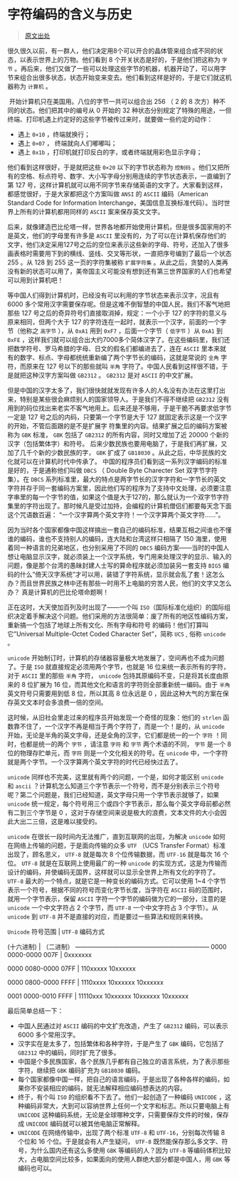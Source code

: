 # 字符编码的含义与历史

> [原文出处](https://www.zhihu.com/question/23374078/answer/69732605)

很久很久以前，有一群人，他们决定用8个可以开合的晶体管来组合成不同的状态，以表示世界上的万物。他们看到 8 个开关状态是好的，于是他们把这称为 `字节` 。再后来，他们又做了一些可以处理这些字节的机器，机器开动了，可以用字节来组合出很多状态，状态开始变来变去。他们看到这样是好的，于是它们就这机器称为 `计算机` 。

​		开始计算机只在美国用。八位的字节一共可以组合出 256 （ 2 的 8 次方）种不同的状态。他们把其中的编号从 0 开始的 32 种状态分别规定了特殊的用途，一但终端、打印机遇上约定好的这些字节被传过来时，就要做一些约定的动作：

- 遇上 `0×10` ，终端就换行；
- 遇上 `0×07` ， 终端就向人们嘟嘟叫；
- 遇上 `0x1b` ，打印机就打印反白的字，或者终端就用彩色显示字母；

他们看到这样很好，于是就把这些 `0×20` 以下的字节状态称为 `控制码` 。他们又把所有的空格、标点符号、数字、大小写字母分别用连续的字节状态表示，一直编到了第 127 号，这样计算机就可以用不同字节来存储英语的文字了。大家看到这样，都感觉很好，于是大家都把这个方案叫做 `ANSI` 的 `ASCII` 编码（American Standard Code for Information Interchange，美国信息互换标准代码）。当时世界上所有的计算机都用同样的 `ASCII` 案来保存英文文字。

后来，就像建造巴比伦塔一样，世界各地都开始使用计算机，但是很多国家用的不是英文，他们的字母里有许多是 `ASCII` 里没有的，为了可以在计算机保存他们的文字，他们决定采用127号之后的空位来表示这些新的字母、符号，还加入了很多画表格时需要用下到的横线、竖线、交叉等形状，一直把序号编到了最后一个状态 255 。从 128 到 255 这一页的字符集被称 `扩展字符集` 。从此之后，贪婪的人类再没有新的状态可以用了，美帝国主义可能没有想到还有第三世界国家的人们也希望可以用到计算机吧！

等中国人们得到计算机时，已经没有可以利用的字节状态来表示汉字，况且有 6000 多个常用汉字需要保存呢。但是这难不倒智慧的中国人民，我们不客气地把那些 127 号之后的奇异符号们直接取消掉，规定：一个小于 127 的字符的意义与原来相同，但两个大于 127 的字符连在一起时，就表示一个汉字，前面的一个字节（他称之 `高字节` ），从 `0xA1` 用到 `0xF7` ，后面一个字节（ `低字节` ）从 `0xA1` 到 `0xFE` ，这样我们就可以组合出大约7000多个简体汉字了。在这些编码里，我们还把数学符号、罗马希腊的字母、日文的假名们都编进去了，连在 `ASCII` 里本来就有的数字、标点、字母都统统重新编了两个字节长的编码，这就是常说的 `全角` 字符，而原来在 127 号以下的那些就叫 `半角` 字符了。中国人民看到这样很不错，于是就把这种汉字方案叫做 `GB2312` 。 `GB2312` 是对 `ASCII` 的中文扩展。

但是中国的汉字太多了，我们很快就就发现有许多人的人名没有办法在这里打出来，特别是某些很会麻烦别人的国家领导人。于是我们不得不继续把 `GB2312` 没有用到的码位找出来老实不客气地用上。后来还是不够用，于是干脆不再要求低字节一定是 127 号之后的内码，只要第一个字节是大于 127 就固定表示这是一个汉字的开始，不管后面跟的是不是扩展字
符集里的内容。结果扩展之后的编码方案被称为 `GBK` 标准， `GBK` 包括了 `GB2312` 的所有内容，同时又增加了近 20000 个新的汉字（包括繁体字）和符号。 后来少数民族也要用电脑了，于是我们再扩展，又加了几千个新的少数民族的字， `GBK` 扩成了 `GB18030` 。从此之后，中华民族的文化就可以在计算机时代中传承了。 中国的程序员们看到这一系列汉字编码的标准是好的，于是通称他们叫做 `DBCS` （ Double Byte Charecter Set 双字节字符集）。在 `DBCS` 系列标准里，最大的特点是两字节长的汉字字符和一字节长的英文字符并存于同一套编码方案里，因此他们写的程序为了支持中文处理，必须要注意字串里的每一个字节的值，如果这个值是大于127的，那么就认为一个双字节字符集里的字符出现了。那时候凡是受过加持，会编程的计算机僧侣们都要每天念下面这个咒语数百遍： “一个汉字算两个英文字符！一个汉字算两个英文字符......”。

因为当时各个国家都像中国这样搞出一套自己的编码标准，结果互相之间谁也不懂谁的编码，谁也不支持别人的编码，连大陆和台湾这样只相隔了 150 海里，使用着同一种语言的兄弟地区，也分别采用了不同的 `DBCS` 编码方案——当时的中国人想让电脑显示汉字，就必须装上一个汉字系统，专门用来处理汉字的显示、输入的问题，像是那个台湾的愚昧封建人士写的算命程序就必须加装另一套支持 `BIG5` 编码的什么”倚天汉字系统”才可以用，装错了字符系统，显示就会乱了套！这怎么办？而且世界民族之林中还有那些一时用不上电脑的穷苦人民，他们的文字又怎么办？ 真是计算机的巴比伦塔命题啊！

正在这时，大天使加百列及时出现了——一个叫 `ISO`（国际标准化组织）的国际组织决定着手解决这个问题。他们采用的方法很简单：废了所有的地区性编码方案，重新搞一个包括了地球上所有文化、所有字母和符号 的编码！他们打算叫它”Universal Multiple-Octet Coded Character Set”，简称 `UCS` , 俗称 `unicode` 。

`unicode` 开始制订时，计算机的存储器容量极大地发展了，空间再也不成为问题了。于是 `ISO` 就直接规定必须用两个字节，也就是 16 位来统一表示所有的字符，对于 `ASCII` 里的那些 `半角` 字符， `unicode` 包持其原编码不变，只是将其长度由原来的 8 位扩展为 16 位，而其他文化和语言的字符则全部重新统一编码。由于 `半角` 英文符号只需要用到低 8 位，所以其高 8 位永远是 0 ，因此这种大气的方案在保存英文文本时会多浪费一倍的空间。

这时候，从旧社会里走过来的程序员开始发现一个奇怪的现象：他们的 `strlen` 函数靠不住了，一个汉字不再是相当于两个字符了，而是一个！是的，从 `unicode` 开始，无论是半角的英文字母，还是全角的汉字，它们都是统一的一个 `字符` ！同时，也都是统一的两个 `字节` ，请注意 `字符` 和 `字节` 两个术语的不同， `字节` 是一个 8 位的物理存贮单元，而 `字符` 则是一个文化相关的符号。在 `unicode` 中，一个字符就是两个字节。一个汉字算两个英文字符的时代已经快过去了。

`unicode` 同样也不完美，这里就有两个的问题，一个是，如何才能区别 `unicode` 和 `ascii` ？计算机怎么知道三个字节表示一个符号，而不是分别表示三个符号呢？第二个问题是，我们已经知道，英文字母只用一个字节表示就够了，如果 `unicode` 统一规定，每个符号用三个或四个字节表示，那么每个英文字母前都必然有二到三个字节是 0 ，这对于存储空间来说是极大的浪费，文本文件的大小会因此大出二三倍，这是难以接受的。

`unicode` 在很长一段时间内无法推广，直到互联网的出现，为解决 `unicode` 如何在网络上传输的问题，于是面向传输的众多 `UTF` （UCS Transfer Format）标准出现了，顾名思义， `UTF-8` 就是每次 8 个位传输数据，而 `UTF-16` 就是每次 16 个位。 `UTF-8` 就是在互联网上使用最广的一种 `unicode` 的实现方式，这是为传输而设计的编码，并使编码无国界，这样就可以显示全世界上所有文化的字符了。 `UTF-8` 最大的一个特点，就是它是一种变长的编码方式。它可以使用 1~4 个字节表示一个符号，根据不同的符号而变化字节长度，当字符在 `ASCII` 码的范围时，就用一个字节表示，保留 `ASCII` 字符一个字节的编码做为它的一部分，注意的是 `unicode` 一个中文字符占 2 个字节，而 `UTF-8` 一个中文字符占 3 个字节）。从 `unicode` 到 `UTF-8` 并不是直接的对应，而是要过一些算法和规则来转换。



`Unicode` 符号范围         |   `UTF-8` 编码方式

(十六进制)                    |  （二进制）
—————————————————————–
0000 0000-0000 007F | 0xxxxxxx

0000 0080-0000 07FF | 110xxxxx 10xxxxxx

0000 0800-0000 FFFF | 1110xxxx 10xxxxxx 10xxxxxx

0001 0000-0010 FFFF | 11110xxx 10xxxxxx 10xxxxxx 10xxxxxx



最后简单总结一下：

- 中国人民通过对 `ASCII` 编码的中文扩充改造，产生了 `GB2312` 编码，可以表示 6000 多个常用汉字。
- 汉字实在是太多了，包括繁体和各种字符，于是产生了 `GBK` 编码，它包括了 `GB2312` 中的编码，同时扩充了很多。
- 中国是个多民族国家，各个民族几乎都有自己独立的语言系统，为了表示那些字符，继续把 `GBK` 编码扩充为 `GB18030` 编码。
- 每个国家都像中国一样，把自己的语言编码，于是出现了各种各样的编码，如果你不安装相应的编码，就无法解释相应编码想表达的内容。
- 终于，有个叫 `ISO` 的组织看不下去了。他们一起创造了一种编码 `UNICODE` ，这种编码非常大，大到可以容纳世界上任何一个文字和标志。所以只要电脑上有 `UNICODE` 这种编码系统，无论是全球哪种文字，只需要保存文件的时候，保存成 `UNICODE` 编码就可以被其他电脑正常解释。
- `UNICODE` 在网络传输中，出现了两个标准 `UTF-8` 和 `UTF-16`，分别每次传输 8 个位和 16 个位。于是就会有人产生疑问， `UTF-8` 既然能保存那么多文字、符号，为什么国内还有这么多使用 `GBK` 等编码的人？因为 `UTF-8` 等编码体积比较大，占电脑空间比较多，如果面向的使用人群绝大部分都是中国人，用 `GBK` 等编码也可以。